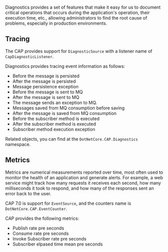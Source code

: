 Diagnostics provides a set of features that make it easy for us to document critical operations that occurs during the application's operation, their execution time, etc., allowing administrators to find the root cause of problems, especially in production environments.

## Tracing

The CAP provides support for `DiagnosticSource` with a listener name of `CapDiagnosticListener`.

Diagnostics provides tracing event information as follows:

- Before the message is persisted
- After the message is persisted
- Message persistence exception
- Before the message is sent to MQ
- After the message is sent to MQ
- The message sends an exception to MQ.
- Messages saved from MQ consumption before saving
- After the message is saved from MQ consumption
- Before the subscriber method is executed
- After the subscriber method is executed
- Subscriber method execution exception

Related objects, you can find at the `DotNetCore.CAP.Diagnostics` namespace.



## Metrics

Metrics are numerical measurements reported over time, most often used to monitor the health of an application and generate alerts. For example, a web service might track how many requests it receives each second, how many milliseconds it took to respond, and how many of the responses sent an error back to the user.

CAP 7.0 is support for `EventSource`, and the counters name is `DotNetCore.CAP.EventCounter`.

CAP provides the following metrics:

- Publish rate pre seconds
- Consume rate pre seconds
- Invoke Subscriber rate pre seconds
- Subscriber elpased time mean pre seconds